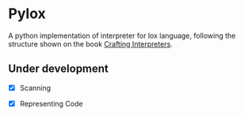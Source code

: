 # Pylox

A python implementation of interpreter for lox language, following the structure shown on the book [Crafting Interpreters](https://craftinginterpreters.com).

## Under development
- [x] Scanning
- [x] Representing Code

